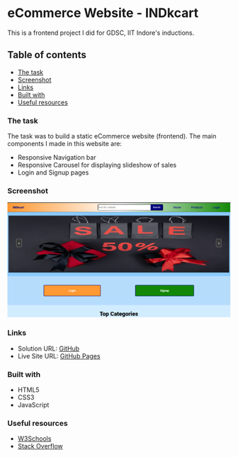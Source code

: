 # eCommerce Website - INDkcart

This is a frontend project I did for GDSC, IIT Indore's inductions.

## Table of contents

  - [The task](#the-task)
  - [Screenshot](#screenshot)
  - [Links](#links)
  - [Built with](#built-with)
  - [Useful resources](#useful-resources)



### The task

The task was to build a static eCommerce website (frontend).
The main components I made in this website are:
 - Responsive Navigation bar
 - Responsive Carousel for displaying slideshow of sales
 - Login and Signup pages

### Screenshot

![](/images/Screenshot.png)

### Links

- Solution URL: [GitHub](https://github.com/SanketMuthal/eCommerce-Website)
- Live Site URL: [GitHub Pages](https://sanketmuthal.github.io/eCommerce-Website/)

### Built with

- HTML5
- CSS3
- JavaScript


### Useful resources

- [W3Schools](https://www.w3schools.com/) 
- [Stack Overflow](https://stackoverflow.com/)
